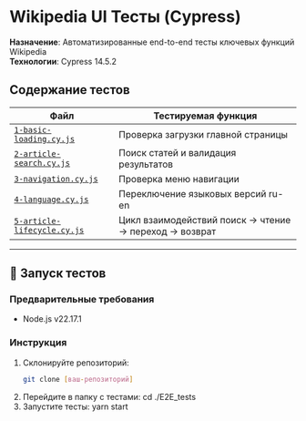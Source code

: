 # Wikipedia UI Тесты (Cypress)

**Назначение**: Автоматизированные end-to-end тесты ключевых функций Wikipedia  
**Технологии**: Cypress 14.5.2


## Содержание тестов

| Файл | Тестируемая функция |
|-------|---------------------|
| [`1-basic-loading.cy.js`](#) | Проверка загрузки главной страницы |
| [`2-article-search.cy.js`](#) | Поиск статей и валидация результатов |
| [`3-navigation.cy.js`](#) | Проверка меню навигации | 
| [`4-language.cy.js`](#) | Переключение языковых версий ru-en |
| [`5-article-lifecycle.cy.js`](#) | Цикл взаимодействий поиск → чтение → переход → возврат |

---

## 🚀 Запуск тестов

### Предварительные требования
- Node.js v22.17.1

### Инструкция
1. Склонируйте репозиторий:
   ```bash
   git clone [ваш-репозиторий]
2.  Перейдите в папку с тестами:
    cd ./E2E_tests
3. Запустите тесты:
    yarn start